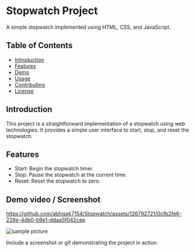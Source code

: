 # Stopwatch Project

A simple stopwatch implemented using HTML, CSS, and JavaScript.

## Table of Contents

- [Introduction](#introduction)
- [Features](#features)
- [Demo](#demo)
- [Usage](#usage)
- [Contributing](#contributing)
- [License](#license)

## Introduction

This project is a straightforward implementation of a stopwatch using web technologies. It provides a simple user interface to start, stop, and reset the stopwatch.

## Features

- Start: Begin the stopwatch timer.
- Stop: Pause the stopwatch at the current time.
- Reset: Reset the stopwatch to zero.

## Demo video / Screenshot

https://github.com/abhisek7154/Stopwatch/assets/126792721/0cfb2fe6-228e-4db0-b9e1-ddaa5f042cee

![sample picture](https://github.com/abhisek7154/Stopwatch/assets/126792721/d4f4bf21-a009-4398-bcca-90b7d478a223)

Include a screenshot or gif demonstrating the project in action.
